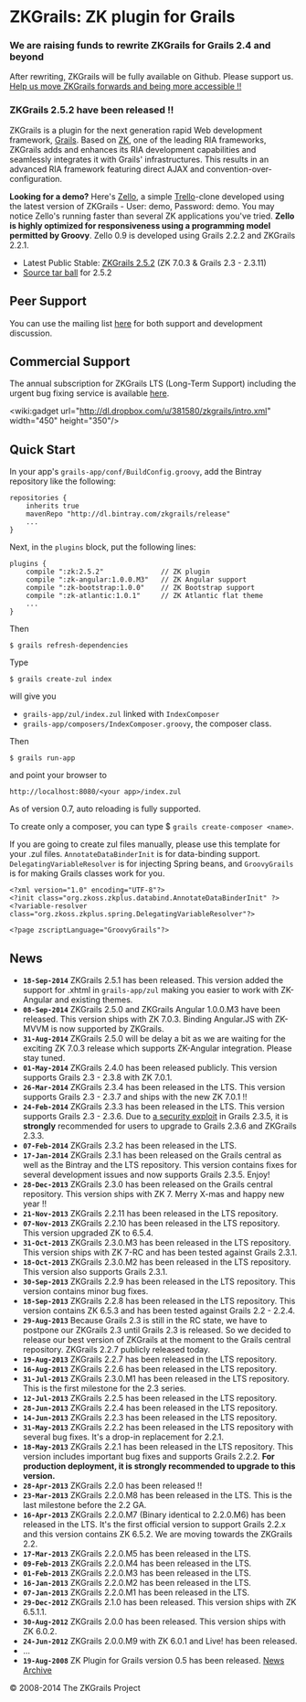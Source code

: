 # ZKGrails: ZK plugin for Grails #

### We are raising funds to rewrite ZKGrails for Grails 2.4 and beyond ###

After rewriting, ZKGrails will be fully available on Github. Please support us. [Help us move ZKGrails forwards and being more accessible !!](https://www.bountysource.com/teams/zkgrails/fundraiser)

### ZKGrails 2.5.2 have been released !! ###

ZKGrails is a plugin for the next generation rapid Web development framework, [Grails](http://grails.org). Based on [ZK](http://zkoss.org), one of the leading RIA frameworks, ZKGrails adds and enhances its RIA development capabilities and seamlessly integrates it with Grails' infrastructures. This results in an advanced RIA framework featuring direct AJAX and convention-over-configuration.

**Looking for a demo?** Here's [Zello](http://zello.herokuapp.com/), a simple [Trello](http://trello.com)-clone developed using the latest version of ZKGrails - User: demo, Password: demo. You may notice Zello's running faster than several ZK applications you've tried. **Zello is highly optimized for responsiveness using a programming model permitted by Groovy**. Zello 0.9 is developed using Grails 2.2.2 and ZKGrails 2.2.1.

  * Latest Public Stable: [ZKGrails 2.5.2](http://repo.grails.org/grails/plugins/org/grails/plugins/zk/2.5.2/zk-2.5.2.zip) (ZK 7.0.3 & Grails 2.3 - 2.3.11)
  * [Source tar ball](https://docs.google.com/uc?export=download&id=0Bwd9Z7DnyqupM09XbWdMRUZuTE0) for 2.5.2

## Peer Support ##

You can use the mailing list [here](http://groups.google.com/group/zk-grails-user) for both support and development discussion.

## Commercial Support ##

The annual subscription for ZKGrails LTS (Long-Term Support) including the urgent bug fixing service is available [here](http://zkgrails.tumblr.com/premium-support).

&lt;wiki:gadget url="http://dl.dropbox.com/u/381580/zkgrails/intro.xml" width="450" height="350"/&gt;

## Quick Start ##
In your app's `grails-app/conf/BuildConfig.groovy`, add the Bintray repository like the following:
```
repositories {
    inherits true
    mavenRepo "http://dl.bintray.com/zkgrails/release"
    ...
}
```

Next, in the `plugins` block, put the following lines:
```
plugins {
    compile ":zk:2.5.2"              // ZK plugin
    compile ":zk-angular:1.0.0.M3"   // ZK Angular support
    compile ":zk-bootstrap:1.0.0"    // ZK Bootstrap support
    compile ":zk-atlantic:1.0.1"     // ZK Atlantic flat theme
    ...
}
```

Then
```
$ grails refresh-dependencies
```

Type
```
$ grails create-zul index
```
will give you
  * `grails-app/zul/index.zul` linked with `IndexComposer`
  * `grails-app/composers/IndexComposer.groovy`, the composer class.

Then
```
$ grails run-app
```

and point your browser to
```
http://localhost:8080/<your app>/index.zul
```

As of version 0.7, auto reloading is fully supported.

To create only a composer, you can type $ `grails create-composer <name>`.

If you are going to create zul files manually, please use this template for your .zul files. `AnnotateDataBinderInit` is for data-binding support. `DelegatingVariableResolver` is for injecting Spring beans, and `GroovyGrails` is for making Grails classes work for you.

```
<?xml version="1.0" encoding="UTF-8"?>
<?init class="org.zkoss.zkplus.databind.AnnotateDataBinderInit" ?>
<?variable-resolver class="org.zkoss.zkplus.spring.DelegatingVariableResolver"?>

<?page zscriptLanguage="GroovyGrails"?>
```

## News ##
  * **`18-Sep-2014`** ZKGrails 2.5.1 has been released. This version added the support for .xhtml in `grails-app/zul` making you easier to work with ZK-Angular and existing themes.
  * **`08-Sep-2014`** ZKGrails 2.5.0 and ZKGrails Angular 1.0.0.M3 have been released. This version ships with ZK 7.0.3. Binding Angular.JS with ZK-MVVM is now supported by ZKGrails.
  * **`31-Aug-2014`** ZKGrails 2.5.0 will be delay a bit as we are waiting for the exciting ZK 7.0.3 release which supports ZK-Angular integration. Please stay tuned.
  * **`01-May-2014`** ZKGrails 2.4.0 has been released publicly. This version supports Grails 2.3 - 2.3.8 with ZK 7.0.1.
  * **`26-Mar-2014`** ZKGrails 2.3.4 has been released in the LTS. This version supports Grails 2.3 - 2.3.7 and ships with the new ZK 7.0.1 !!
  * **`24-Feb-2014`** ZKGrails 2.3.3 has been released in the LTS. This version supports Grails 2.3 - 2.3.6. Due to [a security exploit](http://cxsecurity.com/issue/WLB-2014020172) in Grails 2.3.5, it is **strongly** recommended for users to upgrade to Grails 2.3.6 and ZKGrails 2.3.3.
  * **`07-Feb-2014`** ZKGrails 2.3.2 has been released in the LTS.
  * **`17-Jan-2014`** ZKGrails 2.3.1 has been released on the Grails central as well as the Bintray and the LTS repository. This version contains fixes for several development issues and now supports Grails 2.3.5. Enjoy!
  * **`28-Dec-2013`** ZKGrails 2.3.0 has been released on the Grails central repository. This version ships with ZK 7. Merry X-mas and happy new year !!
  * **`21-Nov-2013`** ZKGrails 2.2.11 has been released in the LTS repository.
  * **`07-Nov-2013`** ZKGrails 2.2.10 has been released in the LTS repository. This version upgraded ZK to 6.5.4.
  * **`31-Oct-2013`** ZKGrails 2.3.0.M3 has been released in the LTS repository. This version ships with ZK 7-RC and has been tested against Grails 2.3.1.
  * **`18-Oct-2013`** ZKGrails 2.3.0.M2 has been released in the LTS repository. This version also supports Grails 2.3.1.
  * **`30-Sep-2013`** ZKGrails 2.2.9 has been released in the LTS repository. This version contains minor bug fixes.
  * **`18-Sep-2013`** ZKGrails 2.2.8 has been released in the LTS repository. This version contains ZK 6.5.3 and has been tested against Grails 2.2 - 2.2.4.
  * **`29-Aug-2013`** Because Grails 2.3 is still in the RC state, we have to postpone our ZKGrails 2.3 until Grails 2.3 is released. So we decided to release our best version of ZKGrails at the moment to the Grails central repository. ZKGrails 2.2.7 publicly released today.
  * **`19-Aug-2013`** ZKGrails 2.2.7 has been released in the LTS repository.
  * **`16-Aug-2013`** ZKGrails 2.2.6 has been released in the LTS repository.
  * **`31-Jul-2013`** ZKGrails 2.3.0.M1 has been released in the LTS repository. This is the first milestone for the 2.3 series.
  * **`12-Jul-2013`** ZKGrails 2.2.5 has been released in the LTS repository.
  * **`28-Jun-2013`** ZKGrails 2.2.4 has been released in the LTS repository.
  * **`14-Jun-2013`** ZKGrails 2.2.3 has been released in the LTS repository.
  * **`31-May-2013`** ZKGrails 2.2.2 has been released in the LTS repository with several bug fixes. It's a drop-in replacement for 2.2.1.
  * **`18-May-2013`** ZKGrails 2.2.1 has been released in the LTS repository. This version includes important bug fixes and supports Grails 2.2.2. **For production deployment, it is strongly recommended to upgrade to this version.**
  * **`28-Apr-2013`** ZKGrails 2.2.0 has been released !!
  * **`23-Mar-2013`** ZKGrails 2.2.0.M8 has been released in the LTS. This is the last milestone before the 2.2 GA.
  * **`16-Apr-2013`** ZKGrails 2.2.0.M7 (Binary identical to 2.2.0.M6) has been released in the LTS. It's the first official version to support Grails 2.2.x and this version contains ZK 6.5.2. We are moving towards the ZKGrails 2.2.
  * **`17-Mar-2013`** ZKGrails 2.2.0.M5 has been released in the LTS.
  * **`09-Feb-2013`** ZKGrails 2.2.0.M4 has been released in the LTS.
  * **`01-Feb-2013`** ZKGrails 2.2.0.M3 has been released in the LTS.
  * **`16-Jan-2013`** ZKGrails 2.2.0.M2 has been released in the LTS.
  * **`07-Jan-2013`** ZKGrails 2.2.0.M1 has been released in the LTS.
  * **`29-Dec-2012`** ZKGrails 2.1.0 has been released. This version ships with ZK 6.5.1.1.
  * **`30-Aug-2012`** ZKGrails 2.0.0 has been released. This version ships with ZK 6.0.2.
  * **`24-Jun-2012`** ZKGrails 2.0.0.M9 with ZK 6.0.1 and Live! has been released.
  * ...
  * **`19-Aug-2008`** ZK Plugin for Grails version 0.5 has been released.
[News Archive](NewsArchive.md)

© 2008-2014 The ZKGrails Project